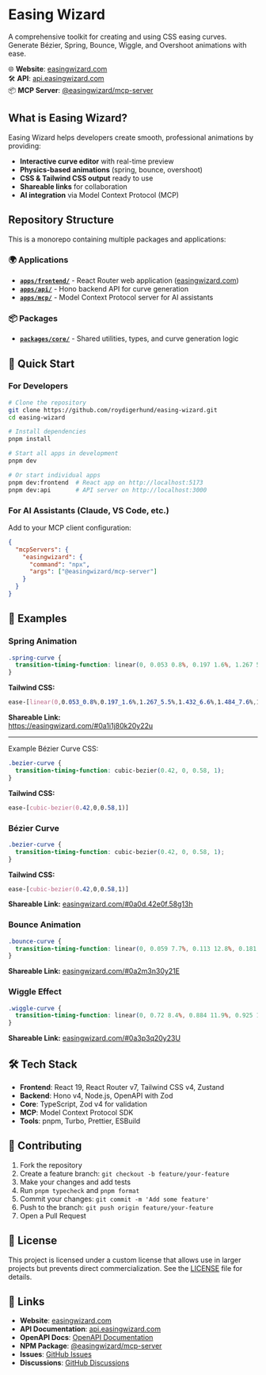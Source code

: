 # Easing Wizard

A comprehensive toolkit for creating and using CSS easing curves. Generate Bézier, Spring, Bounce, Wiggle, and Overshoot animations with ease.

🌐 **Website**: [easingwizard.com](https://easingwizard.com)  
🛠️ **API**: [api.easingwizard.com](https://api.easingwizard.com)  
📦 **MCP Server**: [@easingwizard/mcp-server](https://www.npmjs.com/package/@easingwizard/mcp-server)

## What is Easing Wizard?

Easing Wizard helps developers create smooth, professional animations by providing:

- **Interactive curve editor** with real-time preview
- **Physics-based animations** (spring, bounce, overshoot)
- **CSS & Tailwind CSS output** ready to use
- **Shareable links** for collaboration
- **AI integration** via Model Context Protocol (MCP)

## Repository Structure

This is a monorepo containing multiple packages and applications:

### 🌍 Applications

- **[`apps/frontend/`](apps/frontend/)** - React Router web application ([easingwizard.com](https://easingwizard.com))
- **[`apps/api/`](apps/api/)** - Hono backend API for curve generation
- **[`apps/mcp/`](apps/mcp/)** - Model Context Protocol server for AI assistants

### 📦 Packages

- **[`packages/core/`](packages/core/)** - Shared utilities, types, and curve generation logic

## 🚀 Quick Start

### For Developers

```bash
# Clone the repository
git clone https://github.com/roydigerhund/easing-wizard.git
cd easing-wizard

# Install dependencies
pnpm install

# Start all apps in development
pnpm dev

# Or start individual apps
pnpm dev:frontend  # React app on http://localhost:5173
pnpm dev:api       # API server on http://localhost:3000
```

### For AI Assistants (Claude, VS Code, etc.)

Add to your MCP client configuration:

```json
{
  "mcpServers": {
    "easingwizard": {
      "command": "npx",
      "args": ["@easingwizard/mcp-server"]
    }
  }
}
```

## 🎨 Examples

### Spring Animation 

```css
.spring-curve {
  transition-timing-function: linear(0, 0.053 0.8%, 0.197 1.6%, 1.267 5.5%, 1.432 6.6%, 1.484 7.6%, 1.463 8.4%, 1.386 9.3%, 0.868 13.2%, 0.794 14.2%, 0.766 15.2%, 0.774 16%, 0.809 16.9%, 1.065 20.9%, 1.1 21.9%, 1.113 22.9%, 1.109 23.7%, 1.092 24.6%, 0.968 28.6%, 0.945 30.5%, 0.956 32.3%, 1.016 36.3%, 1.027 38.2%, 0.987 45.9%, 1.006 53.5%, 0.997 61.2%, 1);
}
```

**Tailwind CSS:**

```css
ease-[linear(0,0.053_0.8%,0.197_1.6%,1.267_5.5%,1.432_6.6%,1.484_7.6%,1.463_8.4%,1.386_9.3%,0.868_13.2%,0.794_14.2%,0.766_15.2%,0.774_16%,0.809_16.9%,1.065_20.9%,1.1_21.9%,1.113_22.9%,1.109_23.7%,1.092_24.6%,0.968_28.6%,0.945_30.5%,0.956_32.3%,1.016_36.3%,1.027_38.2%,0.987_45.9%,1.006_53.5%,0.997_61.2%,1)]
```

**Shareable Link:**  
https://easingwizard.com/#0a1i1j80k20y22u

---

Example Bézier Curve CSS:

```css
.bezier-curve {
  transition-timing-function: cubic-bezier(0.42, 0, 0.58, 1);
}
```

**Tailwind CSS:**

```css
ease-[cubic-bezier(0.42,0,0.58,1)]
```

### Bézier Curve

```css
.bezier-curve {
  transition-timing-function: cubic-bezier(0.42, 0, 0.58, 1);
}
```

**Tailwind CSS:**
```css
ease-[cubic-bezier(0.42,0,0.58,1)]
```

**Shareable Link:** [easingwizard.com/#0a0d.42e0f.58g13h](https://easingwizard.com/#0a0d.42e0f.58g13h)

### Bounce Animation

```css
.bounce-curve {
  transition-timing-function: linear(0, 0.059 7.7%, 0.113 12.8%, 0.181 17.2%, 0.27 21.2%, 0.537 28.8%, 1 37.8%, 0.617 45.7%, 0.531 48.8%, 0.503 51.7%, 0.529 54.5%, 0.606 57.3%, 0.998 65.5%, 0.823 69.9%, 0.781 71.9%, 0.768 73.8%, 0.779 75.6%, 0.812 77.5%, 1 84.5%, 0.956 87.1%, 0.943 89.6%, 0.951 91.7%, 0.993 96.9%, 1);
}
```

**Shareable Link:** [easingwizard.com/#0a2m3n30y21E](https://easingwizard.com/#0a2m3n30y21E)

### Wiggle Effect

```css
.wiggle-curve {
  transition-timing-function: linear(0, 0.72 8.4%, 0.884 11.9%, 0.925 13.6%, 0.94 15.4%, 0.929 16.9%, 0.9 18.4%, 0.785 21.5%, -0.196 36.6%, -0.371 40.6%, -0.457 44.5%, -0.468 46.1%, -0.465 47.7%, -0.422 51.1%, -0.046 64.6%, 0.025 68.1%, 0.066 71.5%, 0.081 74.3%, 0.081 77.4%, 0.012 90.8%, 0);
}
```

**Shareable Link:** [easingwizard.com/#0a3p3q20y23U](https://easingwizard.com/#0a3p3q20y23U)

## 🛠️ Tech Stack

- **Frontend**: React 19, React Router v7, Tailwind CSS v4, Zustand
- **Backend**: Hono v4, Node.js, OpenAPI with Zod
- **Core**: TypeScript, Zod v4 for validation
- **MCP**: Model Context Protocol SDK
- **Tools**: pnpm, Turbo, Prettier, ESBuild

## 🤝 Contributing

1. Fork the repository
2. Create a feature branch: `git checkout -b feature/your-feature`
3. Make your changes and add tests
4. Run `pnpm typecheck` and `pnpm format`
5. Commit your changes: `git commit -m 'Add some feature'`
6. Push to the branch: `git push origin feature/your-feature`
7. Open a Pull Request

## 📄 License

This project is licensed under a custom license that allows use in larger projects but prevents direct commercialization. See the [LICENSE](LICENSE) file for details.

## 🔗 Links

- **Website**: [easingwizard.com](https://easingwizard.com)
- **API Documentation**: [api.easingwizard.com](https://api.easingwizard.com)
- **OpenAPI Docs**: [OpenAPI Documentation](https://api.easingwizard.com/openapi)
- **NPM Package**: [@easingwizard/mcp-server](https://www.npmjs.com/package/@easingwizard/mcp-server)
- **Issues**: [GitHub Issues](https://github.com/roydigerhund/easing-wizard/issues)
- **Discussions**: [GitHub Discussions](https://github.com/roydigerhund/easing-wizard/discussions)